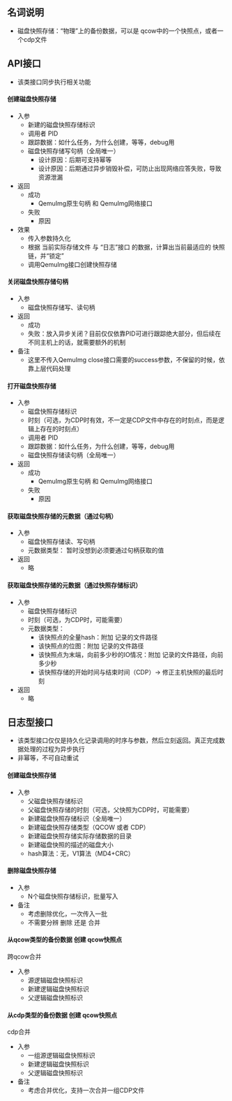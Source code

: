 ## 名词说明
* 磁盘快照存储：“物理”上的备份数据，可以是 qcow中的一个快照点，或者一个cdp文件

## API接口
* 该类接口同步执行相关功能

#### 创建磁盘快照存储
* 入参
  * 新建的磁盘快照存储标识
  * 调用者 PID
  * 跟踪数据：如什么任务，为什么创建，等等，debug用
  * 磁盘快照存储写句柄（全局唯一）
    - 设计原因：后期可支持幂等
    - 设计原因：后期通过异步销毁补偿，可防止出现网络应答失败，导致资源泄漏
* 返回
  * 成功
    *  QemuImg原生句柄 和 QemuImg网络接口
  * 失败
    * 原因
* 效果
  * 传入参数持久化
  * 根据 当前实际存储文件 与 “日志”接口 的数据，计算出当前最适应的 快照链，并“锁定”
  * 调用QemuImg接口创建快照存储

#### 关闭磁盘快照存储句柄
* 入参
  * 磁盘快照存储写、读句柄
* 返回
  * 成功
  * 失败：放入异步关闭？目前仅仅依靠PID可进行跟踪绝大部分，但后续在不同主机上的话，就需要额外的机制
* 备注
  * 这里不传入QemuImg close接口需要的success参数，不保留的时候，依靠上层代码处理

#### 打开磁盘快照存储
* 入参
  * 磁盘快照存储标识
  * 时刻（可选，为CDP时有效，不一定是CDP文件中存在的时刻点，而是逻辑上存在的时刻点）
  * 调用者 PID
  * 跟踪数据：如什么任务，为什么创建，等等，debug用
  * 磁盘快照存储读句柄（全局唯一）
* 返回
  * 成功
    * QemuImg原生句柄 和 QemuImg网络接口
  * 失败
    * 原因

#### 获取磁盘快照存储的元数据（通过句柄）
* 入参
  * 磁盘快照存储读、写句柄
  * 元数据类型：
    暂时没想到必须要通过句柄获取的值
* 返回
  * 略

#### 获取磁盘快照存储的元数据（通过快照存储标识）
* 入参
  * 磁盘快照存储标识
  * 时刻（可选，为CDP时，可能需要）
  * 元数据类型：
    * 该快照点的全量hash：附加 记录的文件路径
    * 该快照点的位图：附加 记录的文件路径
    * 该快照点为末端，向前多少秒的IO情况：附加 记录的文件路径，向前多少秒
    * 该快照存储的开始时间与结束时间（CDP）-> 修正主机快照的最后时刻
* 返回
  * 略

## 日志型接口
* 该类型接口仅仅是持久化记录调用的时序与参数，然后立刻返回。真正完成数据处理的过程为异步执行
* 非幂等，不可自动重试

#### 创建磁盘快照存储
* 入参
  * 父磁盘快照存储标识
  * 父磁盘快照存储的时刻（可选，父快照为CDP时，可能需要）
  * 新建磁盘快照存储标识（全局唯一）
  * 新建磁盘快照存储类型（QCOW 或者 CDP）
  * 新建磁盘快照存储实际存储数据的目录
  * 新建磁盘快照的描述的磁盘大小
  * hash算法：无，V1算法（MD4+CRC）

#### 删除磁盘快照存储
* 入参
  * N个磁盘快照存储标识，批量写入
* 备注
  * 考虑删除优化，一次传入一批
  * 不需要分辨 删除 还是 合并

#### 从qcow类型的备份数据 创建 qcow快照点
跨qcow合并
* 入参
  * 源逻辑磁盘快照标识
  * 新建逻辑磁盘快照标识
  * 父逻辑磁盘快照标识

#### 从cdp类型的备份数据 创建 qcow快照点
cdp合并
* 入参
  * 一组源逻辑磁盘快照标识
  * 新建逻辑磁盘快照标识
  * 父逻辑磁盘快照标识
* 备注
  * 考虑合并优化，支持一次合并一组CDP文件
